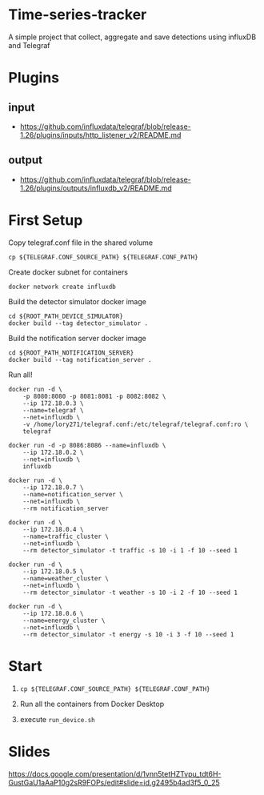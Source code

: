 # Time-series-tracker
A simple project that collect, aggregate and save detections using influxDB and Telegraf

# Plugins

## input
* https://github.com/influxdata/telegraf/blob/release-1.26/plugins/inputs/http_listener_v2/README.md

## output
* https://github.com/influxdata/telegraf/blob/release-1.26/plugins/outputs/influxdb_v2/README.md

# First Setup

Copy telegraf.conf file in the shared volume

```
cp ${TELEGRAF.CONF_SOURCE_PATH} ${TELEGRAF.CONF_PATH} 
```

Create docker subnet for containers

```
docker network create influxdb
```
Build the detector simulator docker image

```
cd ${ROOT_PATH_DEVICE_SIMULATOR}
docker build --tag detector_simulator .
```

Build the notification server docker image

```
cd ${ROOT_PATH_NOTIFICATION_SERVER}
docker build --tag notification_server .
```

Run all!

```
docker run -d \
	-p 8080:8080 -p 8081:8081 -p 8082:8082 \
	--ip 172.18.0.3 \
	--name=telegraf \
    --net=influxdb \
    -v /home/lory271/telegraf.conf:/etc/telegraf/telegraf.conf:ro \
    telegraf
```
	  
```	  
docker run -d -p 8086:8086 --name=influxdb \
	--ip 172.18.0.2 \
	--net=influxdb \
	influxdb
```
```
docker run -d \
	--ip 172.18.0.7 \
	--name=notification_server \
    --net=influxdb \
    --rm notification_server
```

```
docker run -d \
	--ip 172.18.0.4 \
	--name=traffic_cluster \
    --net=influxdb \
    --rm detector_simulator -t traffic -s 10 -i 1 -f 10 --seed 1
```

```
docker run -d \
	--ip 172.18.0.5 \
	--name=weather_cluster \
    --net=influxdb \
    --rm detector_simulator -t weather -s 10 -i 2 -f 10 --seed 1
```

```
docker run -d \
	--ip 172.18.0.6 \
	--name=energy_cluster \
    --net=influxdb \
    --rm detector_simulator -t energy -s 10 -i 3 -f 10 --seed 1
```


# Start

1. `cp ${TELEGRAF.CONF_SOURCE_PATH} ${TELEGRAF.CONF_PATH}`

2. Run all the containers from Docker Desktop

3. execute `run_device.sh`

# Slides

https://docs.google.com/presentation/d/1vnn5tetHZTvpu_tdt6H-GustGaU1aAaP10g2sR9FOPs/edit#slide=id.g2495b4ad3f5_0_25
